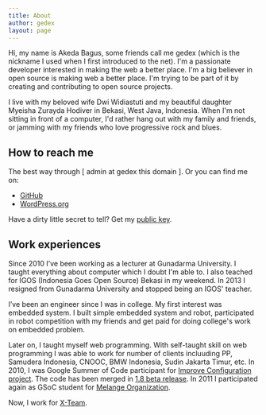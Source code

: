 ```yaml
---
title: About
author: gedex
layout: page
---
```


Hi, my name is Akeda Bagus, some friends call me gedex (which is the nickname I
used when I first introduced to the net). I'm a passionate developer interested
in making the web a better place. I'm a big believer in open source is making
web a better place. I'm trying to be part of it by creating and contributing to
open source projects.

I live with my beloved wife Dwi Widiastuti and my beautiful daughter Myeisha
Zurayda Hodiver in Bekasi, West Java, Indonesia. When I'm not sitting in front
of a computer, I'd rather hang out with my family and friends, or jamming with
my friends who love progressive rock and blues.

## How to reach me
The best way through [ admin at gedex this domain ]. Or you can find me on:

* [GitHub][1]
* [WordPress.org][6]

Have a dirty little secret to tell? Get my [public key](/about/key.html).

## Work experiences
Since 2010 I’ve been working as a lecturer at Gunadarma University. I taught everything about computer which
I doubt I'm able to. I also teached for IGOS (Indonesia Goes Open Source) Bekasi in my weekend.
In 2013 I resigned from Gunadarma University and stopped being an IGOS' teacher.

I’ve been an engineer since I was in college. My first interest was embedded system. I built simple embedded
system and robot, participated in robot competition with my friends and get paid for doing college's work on embedded problem.

Later on, I taught myself web programming. With self-taught skill on web
programming I was able to work for number of clients incluuding PP, Samudera Indonesia, CNOOC, BMW Indonesia, Sudin Jakarta Timur,
etc. In 2010, I was Google Summer of Code participant for [Improve Configuration project][3]. The code has been merged in
[1.8 beta release][4]. In 2011 I participated again as GSoC student for [Melange Organization][5].

Now, I work for [X-Team](http://x-team.com).

 [1]: http://github.com/gedex
 [2]: http://linkedin.com/in/akedabagus
 [3]: https://docs.google.com/Doc?docid=0ARlhX_zps2IwZGQ3OHM4bXJfNWNzOHgzc2ho&hl=en
 [4]: http://www.geeklog.net/article.php/geeklog-1.8.0b1
 [5]: http://code.google.com/p/soc/
 [6]: http://profiles.wordpress.org/akeda
